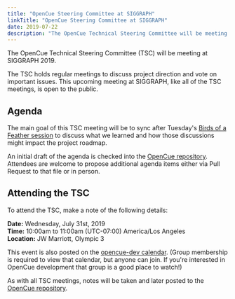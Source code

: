```yaml
---
title: "OpenCue Steering Committee at SIGGRAPH"
linkTitle: "OpenCue Steering Committee at SIGGRAPH"
date: 2019-07-22
description: "The OpenCue Technical Steering Committee will be meeting at SIGGRAPH 2019"
---
```


The OpenCue Technical Steering Committee (TSC) will be meeting at SIGGRAPH 2019.

The TSC holds regular meetings to discuss project direction and vote on important issues.
This upcoming meeting at SIGGRAPH, like all of the TSC meetings, is open to the public.

## Agenda

The main goal of this TSC meeting will be to sync after Tuesday's
[Birds of a Feather session](/blog/2019/07/08/opencue-roadmap-at-siggraph/) to discuss what
we learned and how those discussions might impact the project roadmap.

An initial draft of the agenda is checked into the
[OpenCue repository](https://github.com/AcademySoftwareFoundation/OpenCue/blob/master/tsc/meetings/2019-07-31.md).
Attendees are welcome to propose additional agenda items either via Pull Request to that
file or in person.

## Attending the TSC

To attend the TSC, make a note of the following details:

**Date:** Wednesday, July 31st, 2019<br>
**Time:** 10:00am to 11:00am (UTC-07:00) America/Los Angeles<br>
**Location:** JW Marriott, Olympic 3

This event is also posted on the
[opencue-dev calendar](https://lists.aswf.io/g/opencue-dev/viewevent?eventid=494955&calstart=2019-07-31).
(Group membership is required to view that calendar, but anyone can join. If you're interested
in OpenCue development that group is a good place to watch!)

As with all TSC meetings, notes will be taken and later posted to the
[OpenCue repository](https://github.com/AcademySoftwareFoundation/OpenCue/tree/master/tsc/meetings).
